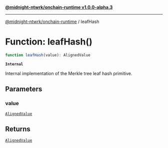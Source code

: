 [**@midnight-ntwrk/onchain-runtime v1.0.0-alpha.3**](../README.md)

***

[@midnight-ntwrk/onchain-runtime](../globals.md) / leafHash

# Function: leafHash()

```ts
function leafHash(value): AlignedValue
```

**`Internal`**

Internal implementation of the Merkle tree leaf hash primitive.

## Parameters

### value

[`AlignedValue`](../type-aliases/AlignedValue.md)

## Returns

[`AlignedValue`](../type-aliases/AlignedValue.md)
